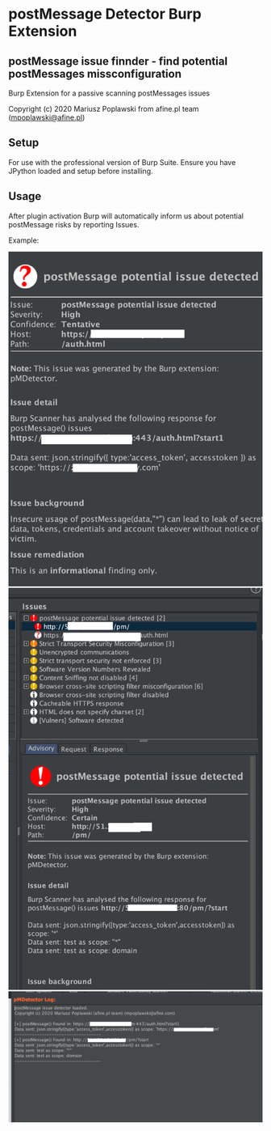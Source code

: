 # postMessage Detector Burp Extension

## postMessage issue finnder - find potential postMessages missconfiguration
Burp Extension for a passive scanning postMessages issues
 
Copyright (c) 2020 Mariusz Poplawski from afine.pl team (mpoplawski@afine.pl)

## Setup
For use with the professional version of Burp Suite. Ensure you have JPython loaded and setup
before installing.

## Usage
After plugin activation Burp will automatically inform us about potential postMessage risks by reporting Issues.


Example:

![alt text](https://github.com/mariuszpoplawski/postMessage-Detector-Burp-Extension/blob/master/1.png?raw=true)
![alt text](https://github.com/mariuszpoplawski/postMessage-Detector-Burp-Extension/blob/master/2.png?raw=true)
![alt text](https://github.com/mariuszpoplawski/postMessage-Detector-Burp-Extension/blob/master/3.png?raw=true)

